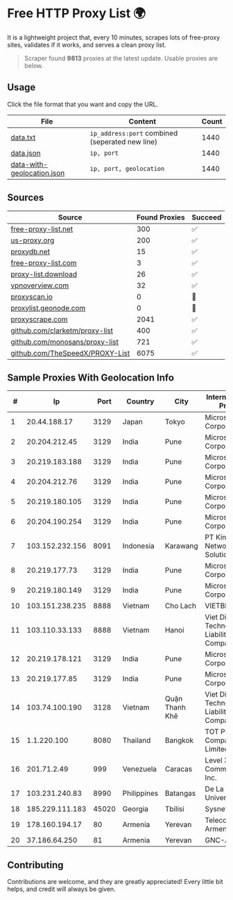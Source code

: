 
# Free HTTP Proxy List 🌍

It is a lightweight project that, every 10 minutes, scrapes lots of free-proxy sites, validates if it works, and serves a clean proxy list.


> Scraper found **9813** proxies at the latest update. Usable proxies are below.

## Usage

Click the file format that you want and copy the URL.


|File|Content|Count|
|----|-------|-----|
|[data.txt](https://raw.githubusercontent.com/themiralay/Proxy-List-World/master/data.txt)|`ip_address:port` combined (seperated new line)|1440|
|[data.json](https://raw.githubusercontent.com/themiralay/Proxy-List-World/master/data.json)|`ip, port`|1440|
|[data-with-geolocation.json](https://raw.githubusercontent.com/themiralay/Proxy-List-World/master/data-with-geolocation.json)|`ip, port, geolocation`|1440|

## Sources

|Source|Found Proxies|Succeed|
|------|-------------|-------|
|[free-proxy-list.net](https://free-proxy-list.net)|300|✅|
|[us-proxy.org](https://www.us-proxy.org)|200|✅|
|[proxydb.net](http://proxydb.net)|15|✅|
|[free-proxy-list.com](https://free-proxy-list.com/?page=&port=&type%5B%5D=http&type%5B%5D=https&up_time=0&search=Search)|3|✅|
|[proxy-list.download](https://www.proxy-list.download/HTTP)|26|✅|
|[vpnoverview.com](https://vpnoverview.com/privacy/anonymous-browsing/free-proxy-servers)|32|✅|
|[proxyscan.io](https://www.proxyscan.io)|0|🚫|
|[proxylist.geonode.com](https://proxylist.geonode.com/api/proxy-list?limit=300&page=1&sort_by=lastChecked&sort_type=desc&protocols=http,https)|0|🚫|
|[proxyscrape.com](https://api.proxyscrape.com/v2/?request=displayproxies&protocol=http&timeout=10000&country=all&ssl=all&anonymity=all)|2041|✅|
|[github.com/clarketm/proxy-list](https://raw.githubusercontent.com/clarketm/proxy-list/master/proxy-list-raw.txt)|400|✅|
|[github.com/monosans/proxy-list](https://raw.githubusercontent.com/monosans/proxy-list/main/proxies/http.txt)|721|✅|
|[github.com/TheSpeedX/PROXY-List](https://raw.githubusercontent.com/TheSpeedX/PROXY-List/master/http.txt)|6075|✅|


## Sample Proxies With Geolocation Info

|#|Ip|Port|Country|City|Internet Service Provider|
|-|--|----|-------|----|-------------------------|
|1|20.44.188.17|3129|Japan|Tokyo|Microsoft Corporation|
|2|20.204.212.45|3129|India|Pune|Microsoft Corporation|
|3|20.219.183.188|3129|India|Pune|Microsoft Corporation|
|4|20.204.212.76|3129|India|Pune|Microsoft Corporation|
|5|20.219.180.105|3129|India|Pune|Microsoft Corporation|
|6|20.204.190.254|3129|India|Pune|Microsoft Corporation|
|7|103.152.232.156|8091|Indonesia|Karawang|PT Kingpolah Network Solutions|
|8|20.219.177.73|3129|India|Pune|Microsoft Corporation|
|9|20.219.180.149|3129|India|Pune|Microsoft Corporation|
|10|103.151.238.235|8888|Vietnam|Cho Lach|VIETBRANDS|
|11|103.110.33.133|8888|Vietnam|Hanoi|Viet Digital Technology Liability Company|
|12|20.219.178.121|3129|India|Pune|Microsoft Corporation|
|13|20.219.177.85|3129|India|Pune|Microsoft Corporation|
|14|103.74.100.190|3128|Vietnam|Quận Thanh Khê|Viet Digital Technology Liability Company|
|15|1.1.220.100|8080|Thailand|Bangkok|TOT Public Company Limited|
|16|201.71.2.49|999|Venezuela|Caracas|Level 3 Communications, Inc.|
|17|103.231.240.83|8990|Philippines|Batangas|De La Salle University|
|18|185.229.111.183|45020|Georgia|Tbilisi|Sysnet LLC|
|19|178.160.194.17|80|Armenia|Yerevan|Telecom Armenia CJSC|
|20|37.186.64.250|81|Armenia|Yerevan|GNC-Alfa CJSC|



## Contributing

Contributions are welcome, and they are greatly appreciated! Every
little bit helps, and credit will always be given.

